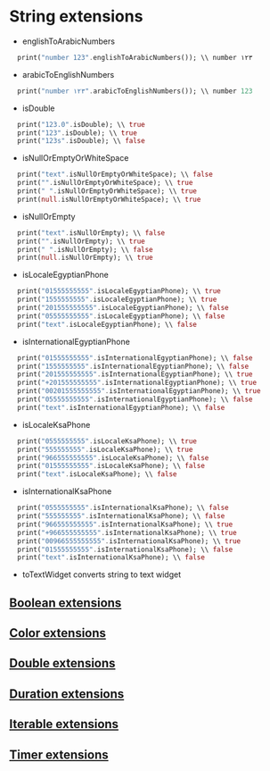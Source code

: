 # String extensions
* englishToArabicNumbers

```dart
  print("number 123".englishToArabicNumbers()); \\ number ١٢٣
```

* arabicToEnglishNumbers

```dart
  print("number ١٢٣".arabicToEnglishNumbers()); \\ number 123
```

* isDouble

```dart
  print("123.0".isDouble); \\ true
  print("123".isDouble); \\ true
  print("123s".isDouble); \\ false
```

* isNullOrEmptyOrWhiteSpace

```dart
  print("text".isNullOrEmptyOrWhiteSpace); \\ false
  print("".isNullOrEmptyOrWhiteSpace); \\ true
  print(" ".isNullOrEmptyOrWhiteSpace); \\ true
  print(null.isNullOrEmptyOrWhiteSpace); \\ true
```

* isNullOrEmpty

```dart
  print("text".isNullOrEmpty); \\ false
  print("".isNullOrEmpty); \\ true
  print(" ".isNullOrEmpty); \\ false
  print(null.isNullOrEmpty); \\ true
```

* isLocaleEgyptianPhone

```dart
  print("01555555555".isLocaleEgyptianPhone); \\ true
  print("1555555555".isLocaleEgyptianPhone); \\ true
  print("201555555555".isLocaleEgyptianPhone); \\ false
  print("05555555555".isLocaleEgyptianPhone); \\ false
  print("text".isLocaleEgyptianPhone); \\ false
```

* isInternationalEgyptianPhone

```dart
  print("01555555555".isInternationalEgyptianPhone); \\ false
  print("1555555555".isInternationalEgyptianPhone); \\ false
  print("201555555555".isInternationalEgyptianPhone); \\ true
  print("+201555555555".isInternationalEgyptianPhone); \\ true
  print("00201555555555".isInternationalEgyptianPhone); \\ true
  print("05555555555".isInternationalEgyptianPhone); \\ false
  print("text".isInternationalEgyptianPhone); \\ false
```

* isLocaleKsaPhone

```dart
  print("0555555555".isLocaleKsaPhone); \\ true
  print("555555555".isLocaleKsaPhone); \\ true
  print("966555555555".isLocaleKsaPhone); \\ false
  print("01555555555".isLocaleKsaPhone); \\ false
  print("text".isLocaleKsaPhone); \\ false
```

* isInternationalKsaPhone

```dart
  print("0555555555".isInternationalKsaPhone); \\ false
  print("555555555".isInternationalKsaPhone); \\ false
  print("966555555555".isInternationalKsaPhone); \\ true
  print("+966555555555".isInternationalKsaPhone); \\ true
  print("00966555555555".isInternationalKsaPhone); \\ true
  print("01555555555".isInternationalKsaPhone); \\ false
  print("text".isInternationalKsaPhone); \\ false
```

* toTextWidget
converts string to text widget

## [Boolean extensions](https://github.com/mo-ah-dawood/simple/wiki/Boolean-extentions)

## [Color extensions](https://github.com/mo-ah-dawood/simple/wiki/Color-extentions)

## [Double extensions](https://github.com/mo-ah-dawood/simple/wiki/Double-extentions)

## [Duration extensions](https://github.com/mo-ah-dawood/simple/wiki/Duration-extentions)

## [Iterable extensions](https://github.com/mo-ah-dawood/simple/wiki/Iterable-extentions)

## [Timer extensions](https://github.com/mo-ah-dawood/simple/wiki/Timer-extentions)
